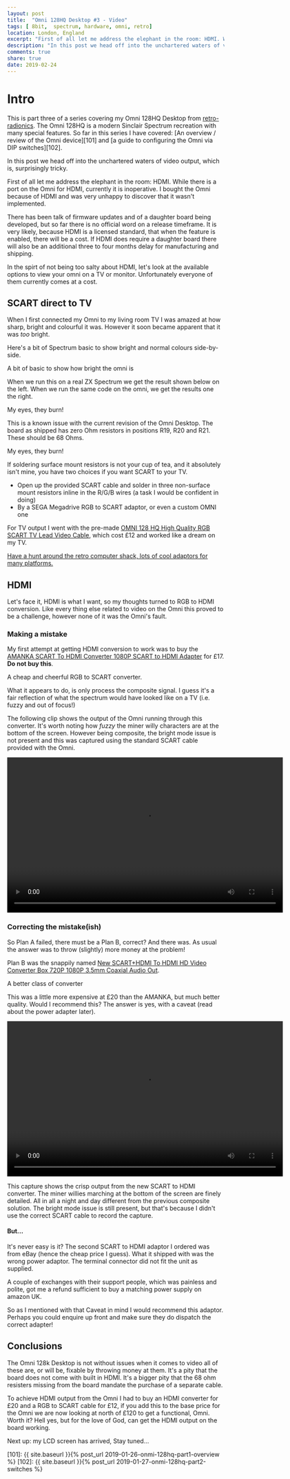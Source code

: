 ```yaml
---
layout: post
title:  "Omni 128HQ Desktop #3 - Video"
tags: [ 8bit,  spectrum, hardware, omni, retro]
location: London, England
excerpt: "First of all let me address the elephant in the room: HDMI. While there is a port on the Omni for HDMI, currently it is inoperative. I bought the Omni because of HDMI and was very unhappy to discover that it wasn't implemented."
description: "In this post we head off into the unchartered waters of video output for the Omni 128HQ Desktop. Which is, surprisingly tricky." 
comments: true
share: true
date: 2019-02-24
---
```

# Intro

This is part three of a series covering my Omni 128HQ Desktop from [retro-radionics][1]. The Omni 128HQ is a modern Sinclair Spectrum recreation with many special features. So far in this series I have covered: [An overview / review of the Omni device][101] and [a guide to configuring the Omni via DIP switches][102].

In this post we head off into the unchartered waters of video output, which is, surprisingly tricky.

First of all let me address the elephant in the room: HDMI. While there is a port on the Omni for HDMI, currently it is inoperative. I bought the Omni because of HDMI and was very unhappy to discover that it wasn't implemented.

There has been talk of firmware updates and of a daughter board being developed, but so far there is no official word on a release timeframe. It is very likely, because HDMI is a licensed standard, that when the feature is enabled, there will be a cost. If HDMI does require a daughter board there will also be an additional three to four months delay for manufacturing and shipping.

In the spirt of not being too salty about HDMI, let's look at the available options to view your omni on a TV or monitor. Unfortunately everyone of them currently comes at a cost.

## SCART direct to TV

When I first connected my Omni to my living room TV I was amazed at how sharp, bright and colourful it was. However it soon became apparent that it was _too_ bright.

Here's a bit of Spectrum basic to show bright and normal colours side-by-side.

<div class="dbImg  centeredImg" data-src="omni-128-desktop/bright_code.png" alt="Code to descriminate bright pixels from non-bright pixels" ></div>

<div class="dbCaption">
A bit of basic to show how bright the omni is
</div>

When we run this on a real ZX Spectrum we get the result shown below on the left. When we run the same code on the omni, we get the results one the right. 

<div class="dbImg  centeredImg" data-src="omni-128-desktop/bright_fail.png" alt="Results of running the code on a real speccy" ></div>

<div class="dbCaption">
My eyes, they burn!
</div>

This is a known issue with the current revision of the Omni Desktop. The board as shipped has zero Ohm resistors in positions R19, R20 and R21. These should be 68 Ohms.

<div class="dbImg  centeredImg" data-src="omni-128-desktop/bright_resistors.png" alt="Results of running the code on a real Speccy" ></div>

<div class="dbCaption">
My eyes, they burn!
</div>

If soldering surface mount resistors is not your cup of tea, and it absolutely isn't mine, you have two choices if you want SCART to your TV. 

+ Open up the provided SCART cable and solder in three non-surface mount resistors inline in the R/G/B wires (a task I would be confident in doing)
+ By a SEGA Megadrive RGB to SCART adaptor, or even a custom OMNI one

For TV output I went with the pre-made  [OMNI 128 HQ High Quality RGB SCART TV Lead Video Cable][2], which cost £12 and worked like a dream on my TV.

<div class="dbImg  centeredImg" data-src="omni-128-desktop/rcs.png" alt="Results of running the code on a real Speccy" ></div>

<div class="dbCaption">
<a href = "https://retrocomputershack.com/">Have a hunt around the retro computer shack, lots of cool adaptors for many platforms.</a>
</div>


## HDMI

Let's face it, HDMI is what I want, so my thoughts turned to RGB to HDMI conversion. Like every thing else related to video on the Omni this proved to be a challenge, however none of it was the Omni's fault.

### Making a mistake

My first attempt at getting HDMI conversion to work was to buy the [AMANKA SCART To HDMI Converter 1080P SCART to HDMI Adapter][3] for £17. **Do not buy this**. 

<div class="dbImg zoom50 centeredImg" data-src="omni-128-desktop/rgb-to-scart.png" alt="Picture of my rgb to scart converter i prurchased from Amazon." ></div>

<div class="dbCaption">
A cheap and cheerful RGB to SCART converter.
</div>

What it appears to do, is only process the composite signal. I guess it's a fair reflection of what the spectrum would have looked like on a TV (i.e. fuzzy and out of focus!)

The following clip shows the output of the Omni running through this converter. It's worth noting how *fuzzy* the miner willy characters are at the bottom of the screen. However being composite, the bright mode issue is not present and this was captured using the standard SCART cable provided with the Omni.

<video class="centeredImg" src="../images/omni-128-desktop/capture_composite.mp4"  width="640" height="360" controls preload></video>

### Correcting the mistake(ish)

So Plan A failed, there must be a Plan B, correct? And there was. As usual the answer was to throw (slightly) more money at the problem!

Plan B was the snappily named [New SCART+HDMI To HDMI HD Video Converter Box 720P 1080P 3.5mm Coaxial Audio Out][4]. 

<div class="dbImg zoom50 centeredImg" data-src="omni-128-desktop/rgb_converter.png" alt="Code to descriminate bright pixels from non-bright pixels" ></div>

<div class="dbCaption">
A better class of converter
</div>


This was a little more expensive at £20 than the AMANKA, but much better quality. Would I recommend this? The answer is yes, with a caveat (read about the power adapter later).

<video class="centeredImg" src="../images/omni-128-desktop/capture_rgb.mp4"  width="640" height="360" controls preload></video>

This capture shows the crisp output from the new SCART to HDMI converter. The miner willies marching at the bottom of the screen are finely detailed. All in all a night and day different from the previous composite solution. The  bright mode issue is still present, but that's because I didn't use the correct SCART cable to record the capture.

#### But...

It's never easy is it? The second SCART to HDMI adaptor I ordered was from eBay (hence the cheap price I guess). What it shipped with was the wrong power adaptor. The terminal connector did not fit the unit as supplied.

A couple of exchanges with their support people, which was painless and polite, got me a refund sufficient  to buy a matching power supply on amazon UK.

So as I mentioned with that Caveat in mind I would recommend this adaptor. Perhaps you could enquire up front and make sure they do dispatch the correct adapter!

## Conclusions

The Omni 128k Desktop is not without issues when it comes to video all of these  are, or will be, fixable by throwing money at them. It's a pity that the board does not come  with built in HDMI. It's a bigger pity that the 68 ohm resisters missing from the board mandate the purchase of a separate cable.

To achieve HDMI output from the Omni I had to buy an HDMI converter for £20 and a RGB to SCART cable for £12, if you add this to the base price for the Omni we are now looking at north of £120 to get a functional, Omni. Worth it? Hell yes, but for the love of God, can get the HDMI output on the board working.

Next up: my LCD screen has arrived, Stay tuned... 


[1]: https://retroradionics.co.uk/
[2]: https://www.ebay.co.uk/itm/OMNI-128-HQ-High-Quality-RGB-Scart-TV-Lead-Video-Cable/253568142226
[3]: https://www.amazon.co.uk/gp/product/B0784JCCXS/ref=ppx_yo_dt_b_asin_title_o05__o00_s00?ie=UTF8&psc=1
[4]: https://www.ebay.co.uk/itm/New-SCART-HDMI-To-HDMI-HD-Video-Converter-Box-720P-1080P-3-5mm-Coaxial-Audio-Out/292855206364?ssPageName=STRK%3AMEBIDX%3AIT&var=591628881354&_trksid=p2057872.m2749.l2649
[101]: {{ site.baseurl }}{% post_url 2019-01-26-onmi-128hq-part1-overview %}
[102]: {{ site.baseurl }}{% post_url 2019-01-27-onmi-128hq-part2-switches %}

